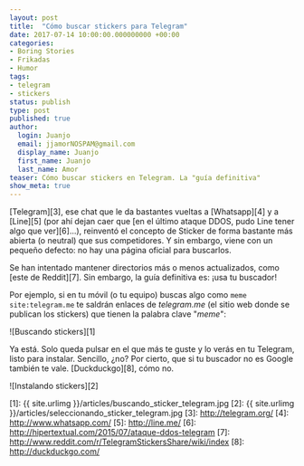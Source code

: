```yaml
---
layout: post
title:  "Cómo buscar stickers para Telegram"
date: 2017-07-14 10:00:00.000000000 +00:00
categories:
- Boring Stories
- Frikadas
- Humor
tags:
- telegram
- stickers
status: publish
type: post
published: true
author:
  login: Juanjo
  email: jjamorNOSPAM@gmail.com
  display_name: Juanjo
  first_name: Juanjo
  last_name: Amor
teaser: Cómo buscar stickers en Telegram. La "guía definitiva"
show_meta: true
---
```


[Telegram][3], ese chat que le da bastantes vueltas a [Whatsapp][4]
y a [Line][5] (por ahí
dejan caer que [en el último ataque DDOS, pudo Line tener algo que ver][6]...),
reinventó el concepto de Sticker de forma bastante más abierta (o neutral)
que sus competidores. Y sin embargo, viene con un pequeño defecto: no hay
una página oficial para buscarlos.

Se han intentado mantener directorios más o menos actualizados, como [este
de Reddit][7]. Sin embargo, la guía definitiva es: ¡usa tu buscador!

Por ejemplo, si en tu móvil (o tu equipo) buscas algo como
`meme site:telegram.me` te saldrán enlaces de *telegram.me* (el sitio web donde
se publican los stickers) que tienen la palabra clave "*meme*":

![Buscando stickers][1]

Ya está. Solo queda pulsar en el que más te guste y lo verás en tu
Telegram, listo para instalar. Sencillo, ¿no? Por cierto, que si tu buscador
no es Google también te vale. [Duckduckgo][8], cómo no.

![Instalando stickers][2]

[1]: {{ site.urlimg }}/articles/buscando_sticker_telegram.jpg
[2]: {{ site.urlimg }}/articles/seleccionando_sticker_telegram.jpg
[3]: http://telegram.org/
[4]: http://www.whatsapp.com/
[5]: http://line.me/
[6]: http://hipertextual.com/2015/07/ataque-ddos-telegram
[7]: http://www.reddit.com/r/TelegramStickersShare/wiki/index
[8]: http://duckduckgo.com/
